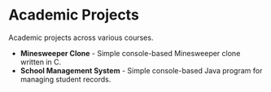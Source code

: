 # Academic Projects

Academic projects across various courses.

- **Minesweeper Clone** - Simple console-based Minesweeper clone written in C.
- **School Management System** - Simple console-based Java program for managing student records.
